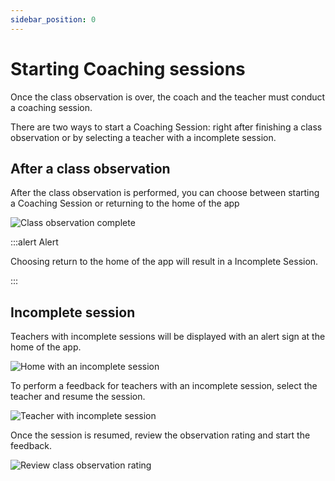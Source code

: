 ```yaml
---
sidebar_position: 0
---
```


# Starting Coaching sessions

Once the class observation is over, the coach and the teacher must conduct a coaching session.

There are two ways to start a Coaching Session: right after finishing a class observation or by selecting a teacher with a incomplete session.

## After a class observation

After the class observation is performed, you can choose between starting a Coaching Session or returning to the home of the app

![Class observation complete](/img/class_observation/class_observation_complete.png)

:::alert Alert

Choosing return to the home of the app will result in a Incomplete Session.

:::

## Incomplete session

Teachers with incomplete sessions will be displayed with an alert sign at the home of the app. 

![Home with an incomplete session](/img/incomplete_session/home_incomplete_session.png)

To perform a feedback for teachers with an incomplete session, select the teacher and resume the session.

![Teacher with incomplete session](/img/incomplete_session/teacher_profile_incomplete_session.png)

Once the session is resumed, review the observation rating and start the feedback.

![Review class observation rating](/img/incomplete_session/review_class_observation_summary.png)